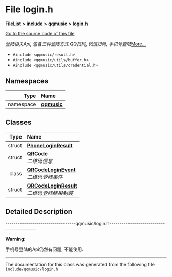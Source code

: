 

# File login.h



[**FileList**](files.md) **>** [**include**](dir_d44c64559bbebec7f509842c48db8b23.md) **>** [**qqmusic**](dir_d63c0418b33b823a308efea67b8f3df2.md) **>** [**login.h**](login_8h.md)

[Go to the source code of this file](login_8h_source.md)

_登陆相关Api, 包含三种登陆方式_  _QQ扫码, 微信扫码, 手机号登陆_[More...](#detailed-description)

* `#include <qqmusic/result.h>`
* `#include <qqmusic/utils/buffer.h>`
* `#include <qqmusic/utils/credential.h>`













## Namespaces

| Type | Name |
| ---: | :--- |
| namespace | [**qqmusic**](namespaceqqmusic.md) <br> |


## Classes

| Type | Name |
| ---: | :--- |
| struct | [**PhoneLoginResult**](structqqmusic_1_1PhoneLoginResult.md) <br> |
| struct | [**QRCode**](structqqmusic_1_1QRCode.md) <br>_二维码信息_  |
| class | [**QRCodeLoginEvent**](classqqmusic_1_1QRCodeLoginEvent.md) <br>_二维码登陆事件_  |
| struct | [**QRCodeLoginResult**](structqqmusic_1_1QRCodeLoginResult.md) <br>_二维码登陆结果封装_  |


















































## Detailed Description


----------------------------------qqmusic/login.h------------------------------------------




**Warning:**

手机号登陆的Api仍然有问题, 不能使用.



 


    

------------------------------
The documentation for this class was generated from the following file `include/qqmusic/login.h`

